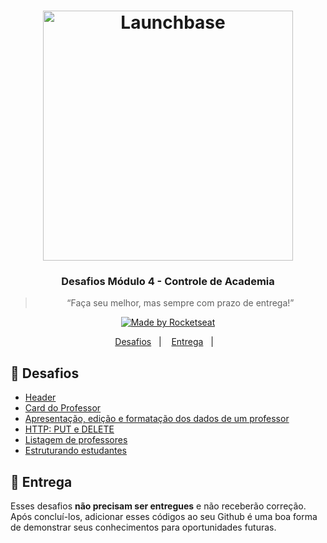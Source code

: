 <h1 align="center">
    <img alt="Launchbase" src="https://storage.googleapis.com/golden-wind/bootcamp-launchbase/logo.png" width="400px" />
</h1>

<h3 align="center">
  Desafios Módulo 4 - Controle de Academia
</h3>

<blockquote align="center">“Faça seu melhor, mas sempre com prazo de entrega!”</blockquote>

<p align="center">

  <a href="https://rocketseat.com.br">
    <img alt="Made by Rocketseat" src="https://img.shields.io/badge/made%20by-Rocketseat-%23F8952D">
  </a>

</p>

<p align="center">
  <a href="#rocket-desafios">Desafios</a>&nbsp;&nbsp;&nbsp;|&nbsp;&nbsp;&nbsp;
  <a href="#calendar-entrega">Entrega</a>&nbsp;&nbsp;&nbsp;|&nbsp;&nbsp;&nbsp;
</p>

## :rocket: Desafios

- [Header](https://github.com/grioos/bootcamp-launchbase/tree/master/fase-03/modulo04/desafio-4-1)
- [Card do Professor](https://github.com/grioos/bootcamp-launchbase/tree/master/fase-03/modulo04/desafio-4-2)
- [Apresentação, edição e formatação dos dados de um professor](https://github.com/grioos/bootcamp-launchbase/tree/master/fase-03/modulo04/desafio-4-3)
- [HTTP: PUT e DELETE](https://github.com/grioos/bootcamp-launchbase/tree/master/fase-03/modulo04/desafio-4-4)
- [Listagem de professores](https://github.com/grioos/bootcamp-launchbase/tree/master/fase-03/modulo04/desafio-4-5)
- [Estruturando estudantes](https://github.com/grioos/bootcamp-launchbase/tree/master/fase-03/modulo04/desafio-4-6)

## :calendar: Entrega

Esses desafios **não precisam ser entregues** e não receberão correção. Após concluí-los, adicionar esses códigos ao seu Github é uma boa forma de demonstrar seus conhecimentos para oportunidades futuras.
